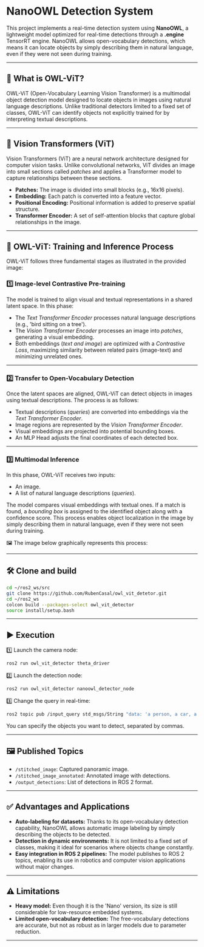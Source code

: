 # NanoOWL Detection System

This project implements a real-time detection system using **NanoOWL**, a lightweight model optimized for real-time detections through a **.engine** TensorRT engine. NanoOWL allows open-vocabulary detections, which means it can locate objects by simply describing them in natural language, even if they were not seen during training.

---

## 🦉 **What is OWL-ViT?**

OWL-ViT (Open-Vocabulary Learning Vision Transformer) is a multimodal object detection model designed to locate objects in images using natural language descriptions. Unlike traditional detectors limited to a fixed set of classes, OWL-ViT can identify objects not explicitly trained for by interpreting textual descriptions.

---

## 🔎 **Vision Transformers (ViT)**

Vision Transformers (ViT) are a neural network architecture designed for computer vision tasks. Unlike convolutional networks, ViT divides an image into small sections called *patches* and applies a Transformer model to capture relationships between these sections.

* **Patches:** The image is divided into small blocks (e.g., 16x16 pixels).
* **Embedding:** Each patch is converted into a feature vector.
* **Positional Encoding:** Positional information is added to preserve spatial structure.
* **Transformer Encoder:** A set of self-attention blocks that capture global relationships in the image.

---

## 🦉 **OWL-ViT: Training and Inference Process**

OWL-ViT follows three fundamental stages as illustrated in the provided image:

### 1️⃣ **Image-level Contrastive Pre-training**

The model is trained to align visual and textual representations in a shared latent space. In this phase:

* The *Text Transformer Encoder* processes natural language descriptions (e.g., 'bird sitting on a tree').
* The *Vision Transformer Encoder* processes an image into *patches*, generating a visual embedding.
* Both embeddings (*text and image*) are optimized with a *Contrastive Loss*, maximizing similarity between related pairs (image-text) and minimizing unrelated ones.

---

### 2️⃣ **Transfer to Open-Vocabulary Detection**

Once the latent spaces are aligned, OWL-ViT can detect objects in images using textual descriptions. The process is as follows:

* Textual descriptions (*queries*) are converted into embeddings via the *Text Transformer Encoder*.
* Image regions are represented by the *Vision Transformer Encoder*.
* Visual embeddings are projected into potential bounding boxes.
* An MLP Head adjusts the final coordinates of each detected box.

---

### 3️⃣ **Multimodal Inference**

In this phase, OWL-ViT receives two inputs:

* An image.
* A list of natural language descriptions (*queries*).

The model compares visual embeddings with textual ones. If a match is found, a *bounding box* is assigned to the identified object along with a confidence score. This process enables object localization in the image by simply describing them in natural language, even if they were not seen during training.

🖼️ The image below graphically represents this process:

---

## 🛠️ **Clone and build**

```bash
cd ~/ros2_ws/src
git clone https://github.com/RubenCasal/owl_vit_detetor.git
cd ~/ros2_ws
colcon build --packages-select owl_vit_detector
source install/setup.bash
```

---

## ▶️ **Execution**

1️⃣ Launch the camera node:

```bash
ros2 run owl_vit_detector theta_driver
```

2️⃣ Launch the detection node:

```bash
ros2 run owl_vit_detector nanoowl_detector_node
```

3️⃣ Change the query in real-time:

```bash
ros2 topic pub /input_query std_msgs/String "data: 'a person, a car, a bike'"
```

You can specify the objects you want to detect, separated by commas.

---

## 🖼️ **Published Topics**

* `/stitched_image`: Captured panoramic image.
* `/stitched_image_annotated`: Annotated image with detections.
* `/output_detections`: List of detections in ROS 2 format.

---

## ✅ **Advantages and Applications**

* **Auto-labeling for datasets:** Thanks to its open-vocabulary detection capability, NanoOWL allows automatic image labeling by simply describing the objects to be detected.
* **Detection in dynamic environments:** It is not limited to a fixed set of classes, making it ideal for scenarios where objects change constantly.
* **Easy integration in ROS 2 pipelines:** The model publishes to ROS 2 topics, enabling its use in robotics and computer vision applications without major changes.

---

## ⚠️ **Limitations**

* **Heavy model:** Even though it is the 'Nano' version, its size is still considerable for low-resource embedded systems.
* **Limited open-vocabulary detection:** The free-vocabulary detections are accurate, but not as robust as in larger models due to parameter reduction.

---
